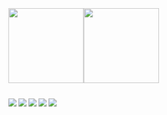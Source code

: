 <!-- ### Hi,I'm ReturnTmp! 👋 -->


<div style="display:flex; flex-direction:row;">
    <a href="https://github.com/ReturTmp/github-readme-stats">
        <img align="center" style="height: 150px" src="https://github-readme-stats-three-nu-43.vercel.app/api/top-langs/?username=ReturnTmp&layout=compact" />
    </a>
    <a href="https://github.com/ReturTmp/github-readme-stats">
        <img align="center" style="height: 150px" src="https://github-readme-stats-three-nu-43.vercel.app/api?username=ReturnTmp&show_icons=false&theme=vue" />
    </a>
</div>
<br />

[![](https://img.shields.io/badge/-Github-white?logo=github&logoColor=181717&style=for-the-badge&labelColor=dddddd&color=777777)](https://github.com/ReturnTmp)
[![](https://img.shields.io/badge/-Gitee-white?logo=gitee&logoColor=C71D23&style=for-the-badge&labelColor=dddddd&color=777777)](https://gitee.com/cheng-guanghao)
[![](https://img.shields.io/badge/-CSDN-white?logo=blogger&logoColor=fc5531&style=for-the-badge&labelColor=dddddd&color=777777)](https://blog.csdn.net/m0_63748493)
[![](https://img.shields.io/badge/-juejin-white?logo=bytedance&logoColor=3C8CFF&style=for-the-badge&labelColor=dddddd&color=777777)](https://juejin.cn/user/602973172145479)
[![](https://img.shields.io/badge/-bilibili-white?logo=bilibili&logoColor=00A1D6&style=for-the-badge&labelColor=dddddd&color=777777)](https://space.bilibili.com/313482002)





